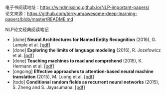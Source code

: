 电子书阅读地址：https://windmissing.github.io/NLP-important-papers/  
论文来源：https://github.com/terryum/awesome-deep-learning-papers/blob/master/README.md  

NLP论文经典阅读笔记

- [done] **Neural Architectures for Named Entity Recognition** (2016), G. Lample et al. [[pdf]](http://aclweb.org/anthology/N/N16/N16-1030.pdf)
- [done] **Exploring the limits of language modeling** (2016), R. Jozefowicz et al. [[pdf]](http://arxiv.org/pdf/1602.02410)
- [done] **Teaching machines to read and comprehend** (2015), K. Hermann et al. [[pdf]](http://papers.nips.cc/paper/5945-teaching-machines-to-read-and-comprehend.pdf)
- [ongoing] **Effective approaches to attention-based neural machine translation** (2015), M. Luong et al. [[pdf]](https://arxiv.org/pdf/1508.04025)
- [todo] **Conditional random fields as recurrent neural networks** (2015), S. Zheng and S. Jayasumana. [[pdf]](http://www.cv-foundation.org/openaccess/content_iccv_2015/papers/Zheng_Conditional_Random_Fields_ICCV_2015_paper.pdf)
